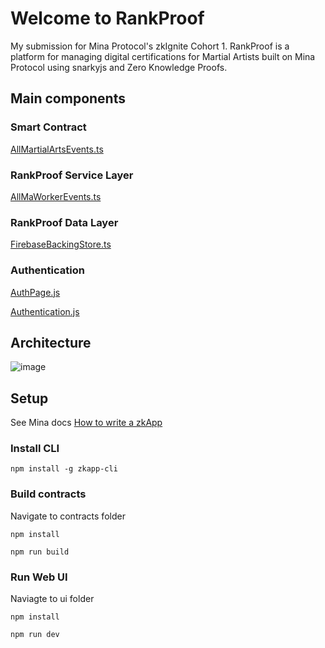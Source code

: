 # Welcome to RankProof

My submission for Mina Protocol's zkIgnite Cohort 1. RankProof is a platform for managing digital certifications for Martial Artists built on Mina Protocol using snarkyjs and Zero Knowledge Proofs.

## Main components

### Smart Contract

[AllMartialArtsEvents.ts](https://github.com/anandcsingh/rankproof/blob/main/contracts/src/AllMartialArtsEvents.ts)

### RankProof Service Layer

[AllMaWorkerEvents.ts](https://github.com/anandcsingh/rankproof/blob/main/ui/src/modules/workers/AllMaWorkerEvents.ts)

### RankProof Data Layer
[FirebaseBackingStore.ts](https://github.com/anandcsingh/rankproof/blob/main/contracts/src/models/firebase/FirebaseBackingStore.ts)

### Authentication

[AuthPage.js](https://github.com/anandcsingh/rankproof/blob/main/ui/src/components/layout/AuthPage.js)

[Authentication.js](https://github.com/anandcsingh/rankproof/blob/main/ui/src/modules/Authentication.js)

## Architecture

![image](https://github.com/anandcsingh/rankproof/assets/4129994/7c0c4543-338f-4648-a3b4-22782a241701)


## Setup

See Mina docs [How to write a zkApp](https://docs.minaprotocol.com/zkapps/how-to-write-a-zkapp)

### Install CLI
```
npm install -g zkapp-cli
```
### Build contracts
Navigate to contracts folder
```
npm install
```
```
npm run build
```

### Run Web UI
Naviagte to ui folder

```
npm install
```

```
npm run dev
```
